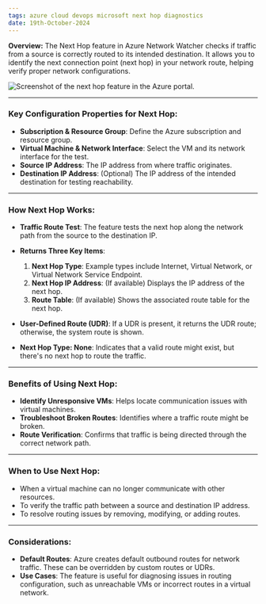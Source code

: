 ```yaml
---
tags: azure cloud devops microsoft next hop diagnostics
date: 19th-October-2024
---
```


**Overview:** The Next Hop feature in Azure Network Watcher checks if traffic from a source is correctly routed to its intended destination. It allows you to identify the next connection point (next hop) in your network route, helping verify proper network configurations.

![Screenshot of the next hop feature in the Azure portal.](https://learn.microsoft.com/en-us/training/wwl-azure/configure-network-watcher/media/next-hop-d7dde5f6.png)

---

### Key Configuration Properties for Next Hop:

- **Subscription & Resource Group**: Define the Azure subscription and resource group.
- **Virtual Machine & Network Interface**: Select the VM and its network interface for the test.
- **Source IP Address**: The IP address from where traffic originates.
- **Destination IP Address**: (Optional) The IP address of the intended destination for testing reachability.

---

### How Next Hop Works:

- **Traffic Route Test**: The feature tests the next hop along the network path from the source to the destination IP.
    
- **Returns Three Key Items**:
    
    1. **Next Hop Type**: Example types include Internet, Virtual Network, or Virtual Network Service Endpoint.
    2. **Next Hop IP Address**: (If available) Displays the IP address of the next hop.
    3. **Route Table**: (If available) Shows the associated route table for the next hop.
- **User-Defined Route (UDR)**: If a UDR is present, it returns the UDR route; otherwise, the system route is shown.
    
- **Next Hop Type: None**: Indicates that a valid route might exist, but there's no next hop to route the traffic.
    

---

### Benefits of Using Next Hop:

- **Identify Unresponsive VMs**: Helps locate communication issues with virtual machines.
- **Troubleshoot Broken Routes**: Identifies where a traffic route might be broken.
- **Route Verification**: Confirms that traffic is being directed through the correct network path.

---

### When to Use Next Hop:

- When a virtual machine can no longer communicate with other resources.
- To verify the traffic path between a source and destination IP address.
- To resolve routing issues by removing, modifying, or adding routes.

---

### Considerations:

- **Default Routes**: Azure creates default outbound routes for network traffic. These can be overridden by custom routes or UDRs.
- **Use Cases**: The feature is useful for diagnosing issues in routing configuration, such as unreachable VMs or incorrect routes in a virtual network.